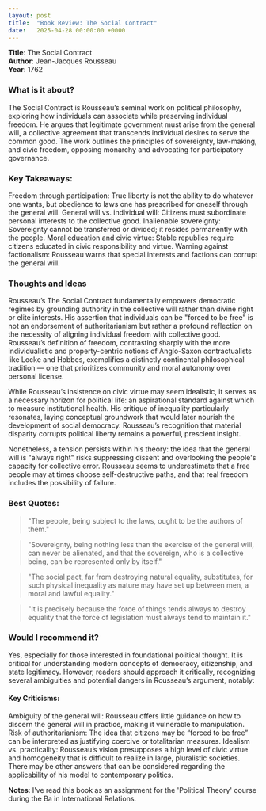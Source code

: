 ```yaml
---
layout: post
title:  "Book Review: The Social Contract"
date:   2025-04-28 00:00:00 +0000
---
```


**Title**: The Social Contract<br>
**Author**: Jean-Jacques Rousseau<br>
**Year**: 1762

### **What is it about**?
The Social Contract is Rousseau’s seminal work on political philosophy, exploring how individuals can associate while preserving individual freedom. He argues that legitimate government must arise from the general will, a collective agreement that transcends individual desires to serve the common good. The work outlines the principles of sovereignty, law-making, and civic freedom, opposing monarchy and advocating for participatory governance.

### **Key Takeaways**:
Freedom through participation: True liberty is not the ability to do whatever one wants, but obedience to laws one has prescribed for oneself through the general will.
General will vs. individual will: Citizens must subordinate personal interests to the collective good.
Inalienable sovereignty: Sovereignty cannot be transferred or divided; it resides permanently with the people.
Moral education and civic virtue: Stable republics require citizens educated in civic responsibility and virtue.
Warning against factionalism: Rousseau warns that special interests and factions can corrupt the general will.

### **Thoughts and Ideas**
Rousseau’s The Social Contract fundamentally empowers democratic regimes by grounding authority in the collective will rather than divine right or elite interests. His assertion that individuals can be "forced to be free" is not an endorsement of authoritarianism but rather a profound reflection on the necessity of aligning individual freedom with collective good. Rousseau’s definition of freedom, contrasting sharply with the more individualistic and property-centric notions of Anglo-Saxon contractualists like Locke and Hobbes, exemplifies a distinctly continental philosophical tradition — one that prioritizes community and moral autonomy over personal license.

While Rousseau’s insistence on civic virtue may seem idealistic, it serves as a necessary horizon for political life: an aspirational standard against which to measure institutional health. His critique of inequality particularly resonates, laying conceptual groundwork that would later nourish the development of social democracy. Rousseau’s recognition that material disparity corrupts political liberty remains a powerful, prescient insight.

Nonetheless, a tension persists within his theory: the idea that the general will is "always right" risks suppressing dissent and overlooking the people's capacity for collective error. Rousseau seems to underestimate that a free people may at times choose self-destructive paths, and that real freedom includes the possibility of failure.

### **Best Quotes:**
> "The people, being subject to the laws, ought to be the authors of them."

> "Sovereignty, being nothing less than the exercise of the general will, can never be alienated, and that the sovereign, who is a collective being, can be represented only by itself."

> "The social pact, far from destroying natural equality, substitutes, for such physical inequality as nature may have set up between men, a moral and lawful equality."

> "It is precisely because the force of things tends always to destroy equality that the force of legislation must always tend to maintain it."

### **Would I recommend it?**
Yes, especially for those interested in foundational political thought. It is critical for understanding modern concepts of democracy, citizenship, and state legitimacy. However, readers should approach it critically, recognizing several ambiguities and potential dangers in Rousseau’s argument, notably:

#### **Key Criticisms:**
Ambiguity of the general will: Rousseau offers little guidance on how to discern the general will in practice, making it vulnerable to manipulation.
Risk of authoritarianism: The idea that citizens may be “forced to be free” can be interpreted as justifying coercive or totalitarian measures.
Idealism vs. practicality: Rousseau’s vision presupposes a high level of civic virtue and homogeneity that is difficult to realize in large, pluralistic societies.
There may be other answers that can be considered regarding the applicability of his model to contemporary politics.

**Notes**: I've read this book as an assignment for the 'Political Theory' course during the Ba in International Relations.